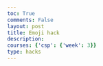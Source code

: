 ```yaml
---
toc: True
comments: False
layout: post
title: Emoji hack
description:
courses: {'csp': {'week': 3}}
type: hacks
---
```

